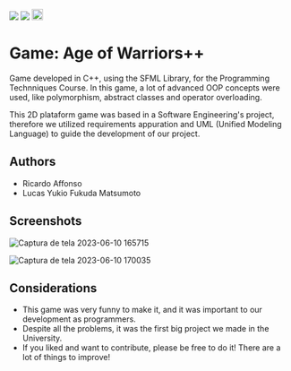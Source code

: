 <img src="https://upload.wikimedia.org/wikipedia/commons/8/86/GPL_v3_Blue_Badge.svg"/>    <img src="https://img.shields.io/badge/C++-00599C?style=flat-square&logo=C%2B%2B&logoColor=white"/>    <img src="https://www.sfml-dev.org/images/logo.png" height="20" />

# Game: Age of Warriors++

Game developed in C++, using the SFML Library, for the Programming Technniques Course. In this game, a lot of advanced OOP concepts were used, like polymorphism, abstract classes and operator overloading.

This 2D plataform game was based in a Software Engineering's project, therefore we utilized requirements appuration and UML (Unified Modeling Language) to guide the development of our project.  

## Authors

* Ricardo Affonso
* Lucas Yukio Fukuda Matsumoto

## Screenshots

![Captura de tela 2023-06-10 165715](https://github.com/RicardoAffonso0607/Game/assets/127418054/6d54ca28-388a-4f74-bccf-c3e0bc1d2b67)

![Captura de tela 2023-06-10 170035](https://github.com/RicardoAffonso0607/Game/assets/127418054/5caacdaf-2228-4bd0-9737-9ed6938ff0d1)


## Considerations

- This game was very funny to make it, and it was important to our development as programmers.
- Despite all the problems, it was the first big project we made in the University.
- If you liked and want to contribute, please be free to do it! There are a lot of things to improve!

